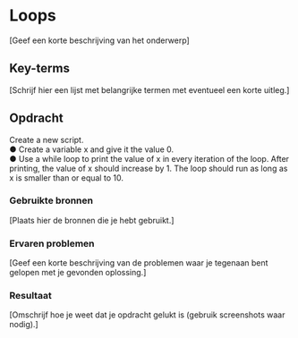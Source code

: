 # Loops
[Geef een korte beschrijving van het onderwerp]

## Key-terms
[Schrijf hier een lijst met belangrijke termen met eventueel een korte uitleg.]

## Opdracht
Create a new script.  
● Create a variable x and give it the value 0.  
● Use a while loop to print the value of x in every iteration of the loop. After printing, the value of x should increase by 1. The loop should run as long as x is smaller than or
equal to 10.  

### Gebruikte bronnen
[Plaats hier de bronnen die je hebt gebruikt.]

### Ervaren problemen
[Geef een korte beschrijving van de problemen waar je tegenaan bent gelopen met je gevonden oplossing.]

### Resultaat
[Omschrijf hoe je weet dat je opdracht gelukt is (gebruik screenshots waar nodig).]
